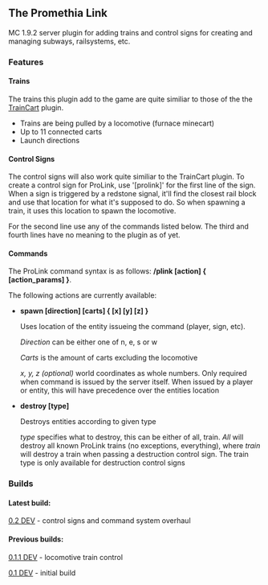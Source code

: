 ## The Promethia Link
MC 1.9.2 server plugin for adding trains and control signs for creating and managing subways, railsystems, etc.

### Features 

#### Trains
The trains this plugin add to the game are quite similiar to those of the the [TrainCart](https://www.spigotmc.org/resources/traincarts.8557/) plugin.
 - Trains are being pulled by a locomotive (furnace minecart)
 - Up to 11 connected carts
 - Launch directions

#### Control Signs
The control signs will also work quite similiar to the TrainCart plugin. To create a control sign for ProLink, use '[prolink]' for
the first line of the sign. When a sign is triggered by a redstone signal, it'll find the closest rail block and use that location
for what it's supposed to do. So when spawning a train, it uses this location to spawn the locomotive.

For the second line use any of the commands listed below. The third and fourth lines have no meaning to the plugin as of yet.

#### Commands
The ProLink command syntax is as follows: **/plink [action] { [action_params] }**.

The following actions are currently available:
 - **spawn [direction] [carts] { [x] [y] [z] }**
 
   Uses location of the entity issueing the command (player, sign, etc).
   
   *Direction* can be either one of n, e, s or w
   
   *Carts* is the amount of carts excluding the locomotive
   
   *x, y, z (optional)* world coordinates as whole numbers. Only required when command is issued by the server itself. When issued
   by a player or entity, this will have precedence over the entities location
 - **destroy [type]**
 	 
 	 Destroys entities according to given type

 	 *type* specifies what to destroy, this can be either of all, train. *All* will destroy all known ProLink trains (no exceptions, everything), where *train* will destroy 
 	 a train when passing a destruction control sign. The train type is only available for destruction control signs

### Builds

#### Latest build:

[0.2 DEV](http://link.linksoft.io/prolink-latest.jar) - control signs and command system overhaul

#### Previous builds:

[0.1.1 DEV](http://link.linksoft.io/prolink-0.1.1-dev.jar) - locomotive train control

[0.1 DEV](http://link.linksoft.io/prolink-0.1-dev.jar) - initial build
